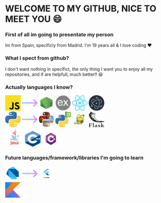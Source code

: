 # WELCOME TO MY GITHUB, NICE TO MEET YOU 😄

### First of all im going to presentate my person

Im from Spain, specificly from Madrid. I'm 19 years all & I love coding ❤

### What I spect from github?

I don't want nothing in specifict, the only thing I want you to enjoy all my repositories, and if are helpfull, much better!! 😆

### Actually languages I know?

<img src="./img/tech/js.png" height="50px" width="50px" title="Javascript"> <img src="./img/tech/arrow.png" height="50px" width="50px"/> <img src="./img/tech/node.png" height="50px" width="50px" title="Node JS" href="https://nodejs.org/es/"> <img src="./img/tech/ex.png" height="50px" width="50px" title="Express JS" href="https://expressjs.com/" > <img src="./img/tech/react.png" height="50px" width="50px" title="React JS" href="https://reactjs.org/" > <img src="./img/tech/elec.png" height="50px" width="50px" title="Electron JS" href="https://www.electronjs.org/" >
<br/>
<img src="./img/tech/py.png" height="50px" width="50px" title="Python"> <img src="./img/tech/arrow.png" height="50px" width="50px"/>
<img src="./img/tech/pill.png" height="50px" width="50px" title="Pillow" href="https://python-pillow.org/" > <img src="./img/tech/pyqt.png" height="50px" width="50px" title="PyQt" href="https://doc.qt.io/" > <img src="./img/tech/pyga.png" height="50px" width="50px" title="Pygame" href="https://www.pygame.org/news" > <img src="./img/tech/flask.svg" height="50px" width="50px" title="Flask" href="https://flask.palletsprojects.com/en/1.1.x/" >
<br/>
<img src="./img/tech/java.png" height="60px" width="60px" title="Java"/>
<img src="./img/tech/cpp.svg" height="50px" width="50px" title="C++"/>
<img src="./img/tech/cs.png" height="50px" width="60px" title="CSharp"/>

### Future languages/framework/libraries I'm going to learn

<img src="./img/tech/dart.png" height="50px" width="50px" title="Dart"/> <img src="./img/tech/arrow.png" height="50px" width="50px"/> <img src="./img/tech/dartflutter.png" height="50px" width="50px" title="Flutter">
<br/>
<img src="./img/tech/kt.png" height="50px" width="50px" title="Kotlin"/>

